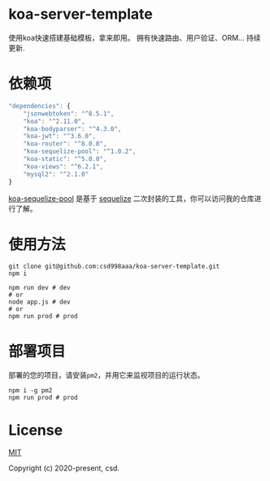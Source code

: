 # koa-server-template
使用koa快速搭建基础模板，拿来即用。
拥有快速路由、用户验证、ORM...
持续更新.

# 依赖项

```JavaScript
"dependencies": {
    "jsonwebtoken": "^8.5.1",
    "koa": "^2.11.0",
    "koa-bodyparser": "^4.3.0",
    "koa-jwt": "^3.6.0",
    "koa-router": "^8.0.8",
    "koa-sequelize-pool": "^1.0.2",
    "koa-static": "^5.0.0",
    "koa-views": "^6.2.1",
    "mysql2": "^2.1.0"
}
```
[koa-sequelize-pool](https://www.npmjs.com/package/koa-sequelize-pool) 是基于 [sequelize](https://www.npmjs.com/package/sequelize) 二次封装的工具，你可以访问我的仓库进行了解。

# 使用方法

```shell
git clone git@github.com:csd998aaa/koa-server-template.git
npm i 

npm run dev # dev 
# or
node app.js # dev 
# or
npm run prod # prod 
```
# 部署项目
部署的您的项目，请安装`pm2`，并用它来监视项目的运行状态。

```shell
npm i -g pm2
npm run prod # prod
```


# License
[MIT](https://opensource.org/licenses/MIT)

Copyright (c) 2020-present, csd.

